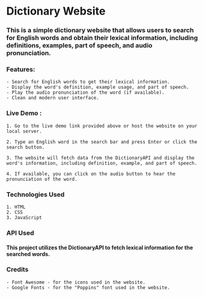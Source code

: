# Dictionary Website

### This is a simple dictionary website that allows users to search for English words and obtain their lexical information, including definitions, examples, part of speech, and audio pronunciation.

### Features:

    - Search for English words to get their lexical information.
    - Display the word's definition, example usage, and part of speech.
    - Play the audio pronunciation of the word (if available).
    - Clean and modern user interface.

### Live Demo :

    1. Go to the live demo link provided above or host the website on your local server.

    2. Type an English word in the search bar and press Enter or click the search button.

    3. The website will fetch data from the DictionaryAPI and display the word's information, including definition, example, and part of speech.

    4. If available, you can click on the audio button to hear the pronunciation of the word.

### Technologies Used

    1. HTML
    2. CSS
    3. JavaScript

### API Used

#### This project utilizes the DictionaryAPI to fetch lexical information for the searched words.

### Credits

    - Font Awesome - for the icons used in the website.
    - Google Fonts - for the "Poppins" font used in the website.
